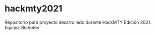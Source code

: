 # hackmty2021
Repositorio para proyecto desarrollado durante HackMTY Edición 2021. Equipo: Bichotes
